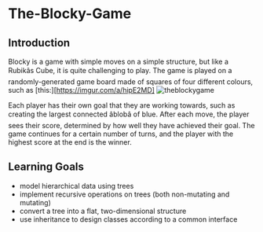# The-Blocky-Game

## Introduction
Blocky is a game with simple moves on a simple structure, but like a Rubikâs Cube, it is quite challenging to play. The game is played on a randomly-generated game board made of squares of four different colours, such as [this:][https://imgur.com/a/hipE2MD]
![theblockygame](https://imgur.com/a/hipE2MD)

Each player has their own goal that they are working towards, such as creating the largest connected âblobâ of blue. After each move, the player sees their score, determined by how well they have achieved their goal. The game continues for a certain number of turns, and the player with the highest score at the end is the winner.

## Learning Goals

+ model hierarchical data using trees
+ implement recursive operations on trees (both non-mutating and mutating)
+ convert a tree into a flat, two-dimensional structure
+ use inheritance to design classes according to a common interface
